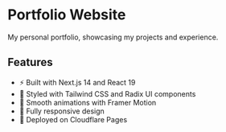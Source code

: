 # Portfolio Website

My personal portfolio, showcasing my projects and experience.

## Features

- ⚡️ Built with Next.js 14 and React 19
- 🎨 Styled with Tailwind CSS and Radix UI components
- 🌟 Smooth animations with Framer Motion
- 📱 Fully responsive design
- 🚀 Deployed on Cloudflare Pages
